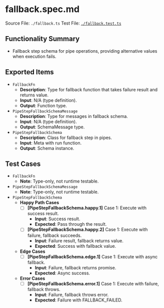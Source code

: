 # fallback.spec.md

Source File: `./fallback.ts`
Test File: [`./fallback.test.ts`](./fallback.test.ts)

## Functionality Summary
- Fallback step schema for pipe operations, providing alternative values when execution fails.

## Exported Items
- `FallbackFn`
    - **Description**: Type for fallback function that takes failure result and returns value.
    - **Input**: N/A (type definition).
    - **Output**: Function type.
- `PipeStepFallbackSchemaMessage`
    - **Description**: Type for messages in fallback schema.
    - **Input**: N/A (type definition).
    - **Output**: SchemaMessage type.
- `PipeStepFallbackSchema`
    - **Description**: Class for fallback step in pipes.
    - **Input**: Meta with run function.
    - **Output**: Schema instance.

## Test Cases
- `FallbackFn`
    - **Note**: Type-only, not runtime testable.
- `PipeStepFallbackSchemaMessage`
    - **Note**: Type-only, not runtime testable.
- `PipeStepFallbackSchema`
    - **Happy Path Cases**
        - [ ] **[PipeStepFallbackSchema.happy.1]** Case 1: Execute with success result.
            - **Input**: Success result.
            - **Expected**: Pass through the result.
        - [ ] **[PipeStepFallbackSchema.happy.2]** Case 1: Execute with failure, fallback succeeds.
            - **Input**: Failure result, fallback returns value.
            - **Expected**: Success with fallback value.
    - **Edge Cases**
        - [ ] **[PipeStepFallbackSchema.edge.1]** Case 1: Execute with async fallback.
            - **Input**: Failure, fallback returns promise.
            - **Expected**: Async success.
    - **Error Cases**
        - [ ] **[PipeStepFallbackSchema.error.1]** Case 1: Execute with failure, fallback throws.
            - **Input**: Failure, fallback throws error.
            - **Expected**: Failure with FALLBACK_FAILED.
